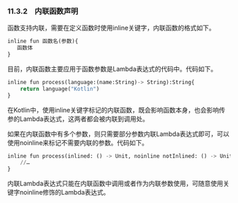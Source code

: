### 11.3.2　内联函数声明

函数支持内联，需要在定义函数时使用inline关键字，内联函数的格式如下。

```python
inline fun 函数名(参数){
   函数体
}
```

目前，内联函数主要应用于函数参数是Lambda表达式的代码中。代码如下。

```python
inline fun process(language:(name:String)-> String):String{
    return language("Kotlin")
}
```

在Kotlin中，使用inline关键字标记的内联函数，既会影响函数本身，也会影响传参的Lambda表达式，这两者都会被内联到调用处。

如果在内联函数中有多个参数，则只需要部分参数内联Lambda表达式即可，可以使用noinline来标记不需要内联的参数。代码如下。

```python
inline fun process(inlined: () -> Unit, noinline notInlined: () -> Unit){
    //…
}
```

内联Lambda表达式只能在内联函数中调用或者作为内联参数使用，可随意使用关键字noinline修饰的Lambda表达式。

